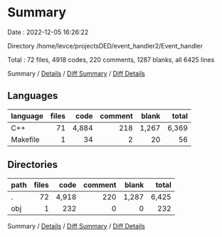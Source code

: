 # Summary

Date : 2022-12-05 16:26:22

Directory /home/levce/projectsDED/event_handler2/Event_handler

Total : 72 files,  4918 codes, 220 comments, 1287 blanks, all 6425 lines

Summary / [Details](details.md) / [Diff Summary](diff.md) / [Diff Details](diff-details.md)

## Languages
| language | files | code | comment | blank | total |
| :--- | ---: | ---: | ---: | ---: | ---: |
| C++ | 71 | 4,884 | 218 | 1,267 | 6,369 |
| Makefile | 1 | 34 | 2 | 20 | 56 |

## Directories
| path | files | code | comment | blank | total |
| :--- | ---: | ---: | ---: | ---: | ---: |
| . | 72 | 4,918 | 220 | 1,287 | 6,425 |
| obj | 1 | 232 | 0 | 0 | 232 |

Summary / [Details](details.md) / [Diff Summary](diff.md) / [Diff Details](diff-details.md)